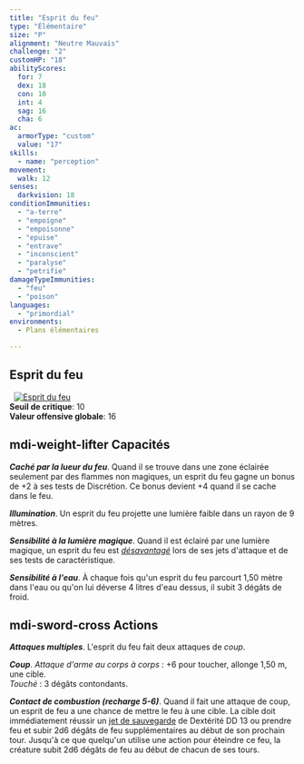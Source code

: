 ```yaml
---
title: "Esprit du feu"
type: "Élémentaire"
size: "P"
alignment: "Neutre Mauvais"
challenge: "2"
customHP: "18"
abilityScores:
  for: 7
  dex: 18
  con: 10
  int: 4
  sag: 16
  cha: 6
ac:
  armorType: "custom"
  value: "17"
skills:
  - name: "perception"
movement:
  walk: 12
senses:
  darkvision: 18
conditionImmunities:
  - "a-terre"
  - "empoigne"
  - "empoisonne"
  - "epuise"
  - "entrave"
  - "inconscient"
  - "paralyse"
  - "petrifie"
damageTypeImmunities:
  - "feu"
  - "poison"
languages:
  - "primordial"
environments:
  - Plans élémentaires

---
```

## Esprit du feu
&nbsp;
[![Esprit du feu](https://www.douaratil.fr/illustrations/elementaire/espritdufeum.png)](https://www.douaratil.fr/illustrations/elementaire/espritdufeu.jpg)  
**Seuil de critique**: 10         
**Valeur offensive globale**: 16  
## <v-icon>mdi-weight-lifter</v-icon> Capacités
_**Caché par la lueur du feu**_. Quand il se trouve dans une zone éclairée seulement par des flammes non magiques, un esprit du feu gagne un bonus de +2 à ses tests de Discrétion. Ce bonus devient +4 quand il se cache dans le feu.

_**Illumination**_. Un esprit du feu projette une lumière faible dans un rayon de 9 mètres.

_**Sensibilité à la lumière magique**_. Quand il est éclairé par une lumière magique, un esprit du feu est [_désavantagé_](/utiliser-les-caracteristiques/#avantage-et-desavantage) lors de ses jets d'attaque et de ses tests de caractéristique.

_**Sensibilité à l'eau**_. À chaque fois qu'un esprit du feu parcourt 1,50 mètre dans l'eau ou qu'on lui déverse 4 litres d'eau dessus, il subit 3 dégâts de froid.

## <v-icon>mdi-sword-cross</v-icon> Actions
_**Attaques multiples**_. L'esprit du feu fait deux attaques de _coup_.

_**Coup**_. _Attaque d'arme au corps à corps_ : +6 pour toucher, allonge 1,50 m, une cible.  
_Touché_ : 3 dégâts contondants.

_**Contact de combustion (recharge 5-6)**_. Quand il fait une attaque de coup, un esprit de feu a une chance de mettre le feu à une cible. La cible doit immédiatement réussir un [jet de sauvegarde](/utiliser-les-caracteristiques/#jets-de-sauvegarde) de Dextérité DD 13 ou prendre feu et subir 2d6 dégâts de feu supplémentaires au début de son prochain tour. Jusqu'à ce que quelqu'un utilise une action pour éteindre ce feu, la créature subit 2d6 dégâts de feu au début de chacun de ses tours.
